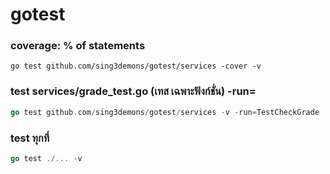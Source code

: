 # gotest

### coverage: % of statements

```
go test github.com/sing3demons/gotest/services -cover -v
```

### test services/grade_test.go (เทส เฉพาะฟังก์ชั่น) -run=<func>

```go test services/grade_test.go
go test github.com/sing3demons/gotest/services -v -run=TestCheckGrade
```

### test ทุกที่

```go test services/grade_test.go
go test ./... -v
```
